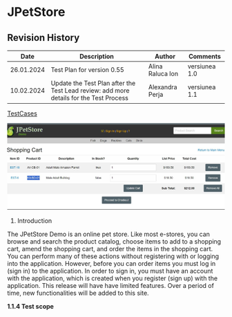 # JPetStore
## Revision History 
| Date     |           Description                 |   Author     |    Comments |
| ---------------- | ----------------------------- | ------------ | -------- |
| 26.01.2024       | Test Plan for version 0.55    |Alina Raluca Ion  |versiunea 1.0 |
| 10.02.2024       | Update the Test Plan after the Test Lead review: add more details for the Test Process   | Alexandra Perja  | versiunea 1.1 |

[TestCases](https://github.com/AlinaRaluca92/Proiect-TM/blob/main/Anexa%201%20-%20GDPR%20-%20Ion%20%20Alina%20-%20Raluca.docx.pdf)

![Imagetext](https://github.com/AlinaRaluca92/Proiect-TM/blob/main/Capture.JPG)


1.	Introduction

   
  The JPetStore Demo is an online pet store. Like most e-stores, you can browse and search the product catalog, choose items to add to a shopping cart, amend the shopping cart, and order the items in the shopping cart. You can perform many of these actions without registering with or logging into the application. However, before you can order items you must log in (sign in) to the application. In order to sign in, you must have an account with the application, which is created when you register (sign up) with the application.
This release will have have limited features. Over a period of time, new functionalities will be added to this site.

**1.1.4 Test scope**
